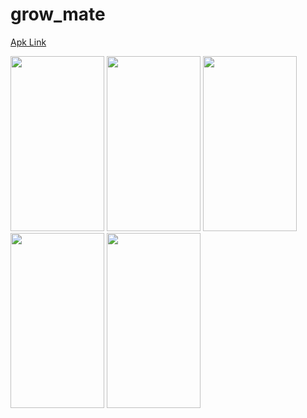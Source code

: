 # grow_mate

[Apk Link](https://drive.google.com/file/d/1dGQcf_XLRv35k3x0zsR2qJmdWEz1VqB2/view?usp=sharing)
                                                                                                              
<img src="https://user-images.githubusercontent.com/76955940/190967559-f61c60cb-676f-43fc-bbc4-6947a13683d7.png" width="150" height="280">      <img src="https://user-images.githubusercontent.com/76955940/190967563-ca5f9c71-3d44-4e9c-ab14-f8bbf16c33ba.png" width="150" height="280">        <img src="https://user-images.githubusercontent.com/76955940/190967569-0b31be29-3d91-4a75-8640-2acdb9bb9499.png" width="150" height="280">        <img src="https://user-images.githubusercontent.com/76955940/190967580-45f48230-b0a8-46be-8f74-b6e53bd3fed0.png" width="150" height="280">        <img src="https://user-images.githubusercontent.com/76955940/190967586-974bb50a-144f-4e58-b915-a8ad08ce5705.png" width="150" height="280">



